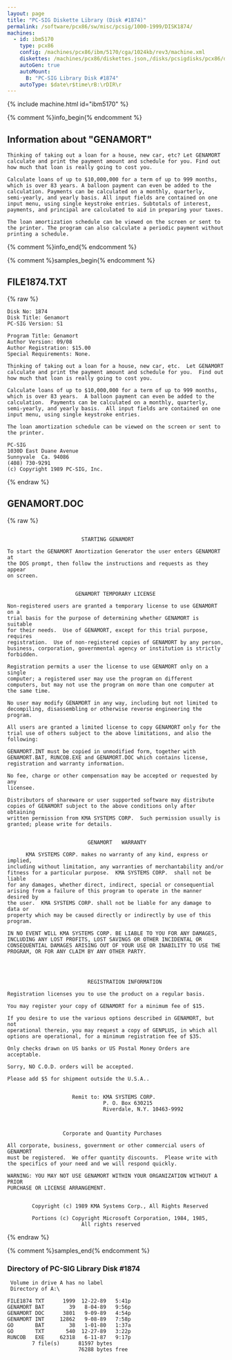```yaml
---
layout: page
title: "PC-SIG Diskette Library (Disk #1874)"
permalink: /software/pcx86/sw/misc/pcsig/1000-1999/DISK1874/
machines:
  - id: ibm5170
    type: pcx86
    config: /machines/pcx86/ibm/5170/cga/1024kb/rev3/machine.xml
    diskettes: /machines/pcx86/diskettes.json,/disks/pcsigdisks/pcx86/diskettes.json
    autoGen: true
    autoMount:
      B: "PC-SIG Library Disk #1874"
    autoType: $date\r$time\rB:\rDIR\r
---
```


{% include machine.html id="ibm5170" %}

{% comment %}info_begin{% endcomment %}

## Information about "GENAMORT"

    Thinking of taking out a loan for a house, new car, etc? Let GENAMORT
    calculate and print the payment amount and schedule for you. Find out
    how much that loan is really going to cost you.
    
    Calculate loans of up to $10,000,000 for a term of up to 999 months,
    which is over 83 years. A balloon payment can even be added to the
    calculation. Payments can be calculated on a monthly, quarterly,
    semi-yearly, and yearly basis. All input fields are contained on one
    input menu, using single keystroke entries. Subtotals of interest,
    payments, and principal are calculated to aid in preparing your taxes.
    
    The loan amortization schedule can be viewed on the screen or sent to
    the printer. The program can also calculate a periodic payment without
    printing a schedule.
{% comment %}info_end{% endcomment %}

{% comment %}samples_begin{% endcomment %}

## FILE1874.TXT

{% raw %}
```
Disk No: 1874                                                           
Disk Title: Genamort                                                    
PC-SIG Version: S1                                                      
                                                                        
Program Title: Genamort                                                 
Author Version: 09/08                                                   
Author Registration: $15.00                                             
Special Requirements: None.                                             
                                                                        
Thinking of taking out a loan for a house, new car, etc.  Let GENAMORT  
calculate and print the payment amount and schedule for you.  Find out  
how much that loan is really going to cost you.                         
                                                                        
Calculate loans of up to $10,000,000 for a term of up to 999 months,    
which is over 83 years.  A balloon payment can even be added to the     
calculation.  Payments can be calculated on a monthly, quarterly,       
semi-yearly, and yearly basis.  All input fields are contained on one   
input menu, using single keystroke entries.                             
                                                                        
The loan amortization schedule can be viewed on the screen or sent to   
the printer.                                                            
                                                                        
PC-SIG                                                                  
1030D East Duane Avenue                                                 
Sunnyvale  Ca. 94086                                                    
(408) 730-9291                                                          
(c) Copyright 1989 PC-SIG, Inc.                                         
```
{% endraw %}

## GENAMORT.DOC

{% raw %}
```

                        STARTING GENAMORT

To start the GENAMORT Amortization Generator the user enters GENAMORT at
the DOS prompt, then follow the instructions and requests as they appear
on screen.


                      GENAMORT TEMPORARY LICENSE

Non-registered users are granted a temporary license to use GENAMORT on a
trial basis for the purpose of determining whether GENAMORT is suitable
for their needs.  Use of GENAMORT, except for this trial purpose, requires
registration.  Use of non-registered copies of GENAMORT by any person,
business, corporation, governmental agency or institution is strictly
forbidden.

Registration permits a user the license to use GENAMORT only on a single
computer; a registered user may use the program on different
computers, but may not use the program on more than one computer at
the same time.

No user may modify GENAMORT in any way, including but not limited to
decompiling, disassembling or otherwise reverse engineering the program.

All users are granted a limited license to copy GENAMORT only for the
trial use of others subject to the above limitations, and also the
following:

GENAMORT.INT must be copied in unmodified form, together with
GENAMORT.BAT, RUNCOB.EXE and GENAMORT.DOC which contains license,
registration and warranty information.

No fee, charge or other compensation may be accepted or requested by any
licensee.

Distributors of shareware or user supported software may distribute
copies of GENAMORT subject to the above conditions only after obtaining
written permission from KMA SYSTEMS CORP.  Such permission usually is
granted; please write for details.


                          GENAMORT   WARRANTY

      KMA SYSTEMS CORP. makes no warranty of any kind, express or implied,
including without limitation, any warranties of merchantability and/or
fitness for a particular purpose.  KMA SYSTEMS CORP.  shall not be liable
for any damages, whether direct, indirect, special or consequential
arising from a failure of this program to operate in the manner desired by
the user.  KMA SYSTEMS CORP. shall not be liable for any damage to data or
property which may be caused directly or indirectly by use of this
program.

IN NO EVENT WILL KMA SYSTEMS CORP. BE LIABLE TO YOU FOR ANY DAMAGES,
INCLUDING ANY LOST PROFITS, LOST SAVINGS OR OTHER INCIDENTAL OR
CONSEQUENTIAL DAMAGES ARISING OUT OF YOUR USE OR INABILITY TO USE THE
PROGRAM, OR FOR ANY CLAIM BY ANY OTHER PARTY.




                          REGISTRATION INFORMATION

Registration licenses you to use the product on a regular basis.

You may register your copy of GENAMORT for a minimum fee of $15.

If you desire to use the various options described in GENAMORT, but not
operational therein, you may request a copy of GENPLUS, in which all
options are operational, for a minimum registration fee of $35.

Only checks drawn on US banks or US Postal Money Orders are acceptable.

Sorry, NO C.O.D. orders will be accepted.

Please add $5 for shipment outside the U.S.A..


                     Remit to: KMA SYSTEMS CORP.
                               P. O. Box 630215
                               Riverdale, N.Y. 10463-9992



                  Corporate and Quantity Purchases

All corporate, business, government or other commercial users of GENAMORT
must be registered.  We offer quantity discounts.  Please write with
the specifics of your need and we will respond quickly.

WARNING: YOU MAY NOT USE GENAMORT WITHIN YOUR ORGANIZATION WITHOUT A PRIOR
PURCHASE OR LICENSE ARRANGEMENT.


        Copyright (c) 1989 KMA Systems Corp., All Rights Reserved

        Portions (c) Copyright Microsoft Corporation, 1984, 1985,
                        All rights reserved
```
{% endraw %}

{% comment %}samples_end{% endcomment %}

### Directory of PC-SIG Library Disk #1874

     Volume in drive A has no label
     Directory of A:\

    FILE1874 TXT      1999  12-22-89   5:41p
    GENAMORT BAT        39   8-04-89   9:56p
    GENAMORT DOC      3801   9-09-89   4:54p
    GENAMORT INT     12862   9-08-89   7:58p
    GO       BAT        38   1-01-80   1:37a
    GO       TXT       540  12-27-89   3:22p
    RUNCOB   EXE     62318   6-11-87   9:17p
            7 file(s)      81597 bytes
                           76288 bytes free

